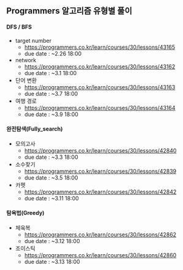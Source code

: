 ## Programmers 알고리즘 유형별 풀이
#### DFS / BFS
  - target number
    - https://programmers.co.kr/learn/courses/30/lessons/43165
    - due date : ~2.26 18:00
  - network
    - https://programmers.co.kr/learn/courses/30/lessons/43162
    - due date : ~3.1 18:00
  - 단어 변환
    - https://programmers.co.kr/learn/courses/30/lessons/43163
    - due date : ~3.7 18:00
  - 여행 경로
    - https://programmers.co.kr/learn/courses/30/lessons/43164
    - due date : ~3.9 18:00

#### 완전탐색(Fully_search)
  - 모의고사
    - https://programmers.co.kr/learn/courses/30/lessons/42840
    - due date : ~3.3 18:00
  - 소수찾기
    - https://programmers.co.kr/learn/courses/30/lessons/42839
    - due date : ~3.5 18:00
  - 카펫
    - https://programmers.co.kr/learn/courses/30/lessons/42842
    - due date : ~3.11 18:00
#### 탐욕법(Greedy)
  - 체육복
    - https://programmers.co.kr/learn/courses/30/lessons/42862
    - due date : ~3.12 18:00
  - 조이스틱
    - https://programmers.co.kr/learn/courses/30/lessons/42860
    - due date : ~3.13 18:00
